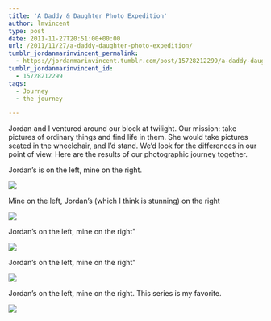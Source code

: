 ```yaml
---
title: 'A Daddy & Daughter Photo Expedition'
author: lmvincent
type: post
date: 2011-11-27T20:51:00+00:00
url: /2011/11/27/a-daddy-daughter-photo-expedition/
tumblr_jordanmarinvincent_permalink:
  - https://jordanmarinvincent.tumblr.com/post/15728212299/a-daddy-daughter-photo-expedition
tumblr_jordanmarinvincent_id:
  - 15728212299
tags:
  - Journey
  - the journey

---
```

Jordan and I ventured around our block at twilight. Our mission: take pictures of ordinary things and find life in them. She would take pictures seated in the wheelchair, and I&rsquo;d stand. We&rsquo;d look for the differences in our point of view. Here are the results of our photographic journey together.

Jordan&rsquo;s is on the left, mine on the right.

![][1] 

Mine on the left, Jordan&rsquo;s (which I think is stunning) on the right

![][2] 

Jordan&rsquo;s on the left, mine on the right"

![][3] 

Jordan&rsquo;s on the left, mine on the right"

![][4] 

Jordan&rsquo;s on the left, mine on the right. This series is my favorite.

![][5]

 [1]: https://media.tumblr.com/tumblr_lyu8z3Jz7T1r5aaue.png
 [2]: https://media.tumblr.com/tumblr_lyu90aICFW1r5aaue.png
 [3]: https://media.tumblr.com/tumblr_lyu911eR1k1r5aaue.png
 [4]: https://media.tumblr.com/tumblr_lyu91tesRC1r5aaue.png
 [5]: https://media.tumblr.com/tumblr_lyu92uWrg71r5aaue.png